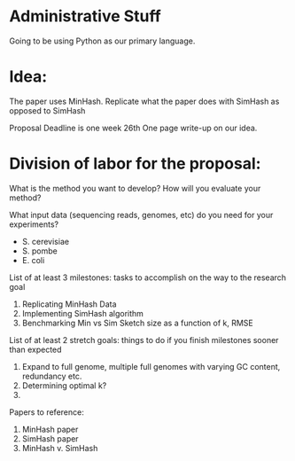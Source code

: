 # Administrative Stuff

Going to be using Python as our primary language.

# Idea:
The paper uses MinHash. Replicate what the paper does with SimHash as opposed to SimHash

Proposal Deadline is one week 26th
One page write-up on our idea. 

# Division of labor for the proposal:


What is the method you want to develop?
How will you evaluate your method?


What input data (sequencing reads, genomes, etc) do you need for your experiments?

- S. cerevisiae
- S. pombe
- E. coli

List of at least 3 milestones: tasks to accomplish on the way to the research goal

1. Replicating MinHash Data
2. Implementing SimHash algorithm
3. Benchmarking Min vs Sim
	Sketch size as a function of k, RMSE

List of at least 2 stretch goals: things to do if you finish milestones sooner than expected

1. Expand to full genome, multiple full genomes with varying GC content, redundancy etc.
2. Determining optimal k?
3. 

Papers to reference:

1. MinHash paper
2. SimHash paper
3. MinHash v. SimHash